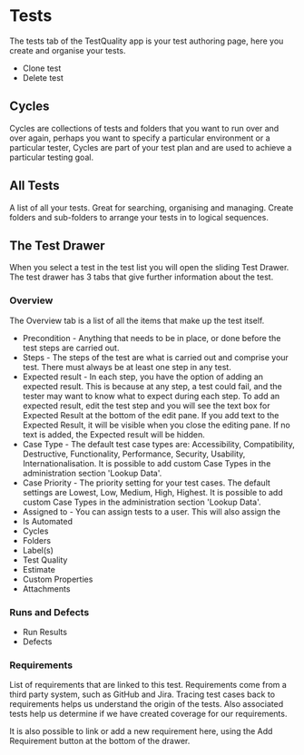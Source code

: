 


# Tests

The tests tab of the TestQuality app is your test authoring page, here you create and organise your tests. 

- Clone test
- Delete test


## Cycles
Cycles are collections of tests and folders that you want to run over and over again, perhaps you want to specify a particular environment or a particular tester, Cycles are part of your test plan and are used to achieve a particular testing goal.

## All Tests
A list of all your tests. Great for searching, organising and managing. 
Create folders and sub-folders to arrange your tests in to logical sequences. 

## The Test Drawer
When you select a test in the test list you will open the sliding Test Drawer.
The test drawer has 3 tabs that give further information about the test. 

###  Overview 
The Overview tab is a list of all the items that make up the test itself. 

- Precondition - Anything that needs to be in place, or done before the test steps are carried out. 
- Steps - The steps of the test are what is carried out and comprise your test. There  must always be at least one step in any test. 
- Expected result - In each step, you have the option of adding an expected result. This is because at any step, a test could fail, and the tester may want to know what to expect during each step. To add an expected result, edit the test step and you will see the text box for Expected Result at the bottom of the edit pane. If you add text to the Expected Result, it will be visible when you close the editing pane. If no text is added, the Expected result will be hidden.
- Case Type - The default test case types are: Accessibility, Compatibility, Destructive, Functionality, Performance, Security, Usability, Internationalisation. It is possible to add custom Case Types in the administration section 'Lookup Data'.
- Case Priority - The priority setting for your test cases. The default settings are Lowest, Low, Medium, High, Highest. It is possible to add custom Case Types in the administration section 'Lookup Data'.
- Assigned to - You can assign tests to a user. This will also assign the 
- Is Automated
- Cycles
- Folders
- Label(s)
- Test Quality
- Estimate
- Custom Properties
- Attachments
 
###  Runs and Defects

- Run Results
- Defects

###  Requirements

List of requirements that are linked to this test. 
Requirements come from a third party system, such as GitHub and Jira. Tracing test cases back to requirements helps us understand the origin of the tests. Also associated tests help us determine if we have created coverage for our requirements.

It is also possible to link or add a new requirement here, using the Add Requirement button at the bottom of the drawer.